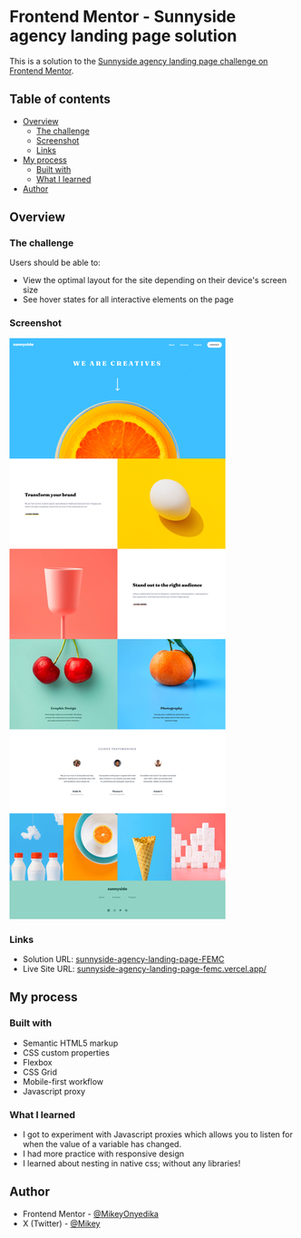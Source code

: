 # Frontend Mentor - Sunnyside agency landing page solution

This is a solution to the [Sunnyside agency landing page challenge on Frontend Mentor](https://www.frontendmentor.io/challenges/sunnyside-agency-landing-page-7yVs3B6ef). 

## Table of contents

- [Overview](#overview)
  - [The challenge](#the-challenge)
  - [Screenshot](#screenshot)
  - [Links](#links)
- [My process](#my-process)
  - [Built with](#built-with)
  - [What I learned](#what-i-learned)
- [Author](#author)


## Overview

### The challenge

Users should be able to:

- View the optimal layout for the site depending on their device's screen size
- See hover states for all interactive elements on the page

### Screenshot

![](./desktop-preview.png)


### Links

- Solution URL: [sunnyside-agency-landing-page-FEMC](https://github.com/MikeyOnyedika/sunnyside-agency-landing-page-FEMC)
- Live Site URL: [sunnyside-agency-landing-page-femc.vercel.app/](https://sunnyside-agency-landing-page-femc.vercel.app/)

## My process

### Built with

- Semantic HTML5 markup
- CSS custom properties
- Flexbox
- CSS Grid
- Mobile-first workflow
- Javascript proxy

### What I learned
- I got to experiment with Javascript proxies which allows you to listen for when the value of a variable has changed. 
- I had more practice with responsive design
- I learned about nesting in native css; without any libraries!

## Author

- Frontend Mentor - [@MikeyOnyedika](https://www.frontendmentor.io/profile/MikeyOnyedika)
- X (Twitter) - [@Mikey](https://x.com/Mikey24820494)